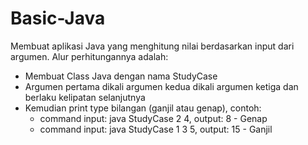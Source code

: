 # Basic-Java
Membuat aplikasi Java yang menghitung nilai berdasarkan input dari argumen.
Alur perhitungannya adalah:
- Membuat Class Java dengan nama StudyCase
- Argumen pertama dikali argumen kedua dikali argumen ketiga dan berlaku kelipatan selanjutnya
- Kemudian print type bilangan (ganjil atau genap), contoh:
  - command input: java StudyCase 2 4,   output: 8 - Genap
  - command input: java StudyCase 1 3 5, output: 15 - Ganjil
